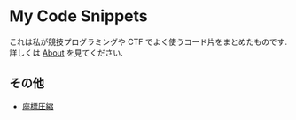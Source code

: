 # My Code Snippets

これは私が競技プログラミングや CTF でよく使うコード片をまとめたものです.
詳しくは [About](./about) を見てください.

## その他

* [座標圧縮](/other/shrink_coordinate)

